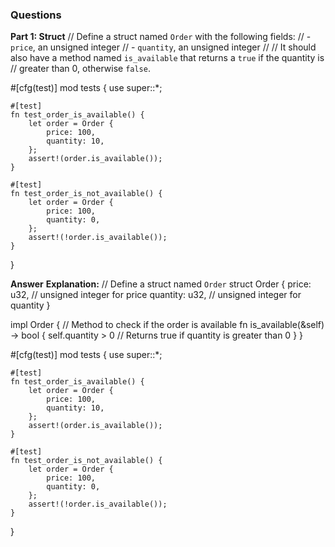 ### **Questions**
**Part 1: Struct**
// Define a struct named `Order` with the following fields:
// - `price`, an unsigned integer
// - `quantity`, an unsigned integer
//
// It should also have a method named `is_available` that returns a `true` if the quantity is
// greater than 0, otherwise `false`.

#[cfg(test)]
mod tests {
    use super::*;

    #[test]
    fn test_order_is_available() {
        let order = Order {
            price: 100,
            quantity: 10,
        };
        assert!(order.is_available());
    }

    #[test]
    fn test_order_is_not_available() {
        let order = Order {
            price: 100,
            quantity: 0,
        };
        assert!(!order.is_available());
    }
}

**Answer**
**Explanation:** 
// Define a struct named `Order`
struct Order {
    price: u32,     // unsigned integer for price
    quantity: u32,  // unsigned integer for quantity
}

impl Order {
    // Method to check if the order is available
    fn is_available(&self) -> bool {
        self.quantity > 0  // Returns true if quantity is greater than 0
    }
}

#[cfg(test)]
mod tests {
    use super::*;

    #[test]
    fn test_order_is_available() {
        let order = Order {
            price: 100,
            quantity: 10,
        };
        assert!(order.is_available());
    }

    #[test]
    fn test_order_is_not_available() {
        let order = Order {
            price: 100,
            quantity: 0,
        };
        assert!(!order.is_available());
    }
}
